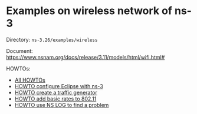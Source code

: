 # Examples on wireless network of ns-3

Directory: `ns-3.26/examples/wireless`

Document: https://www.nsnam.org/docs/release/3.11/models/html/wifi.html#

HOWTOs:
* [All HOWTOs](https://www.nsnam.org/mediawiki/index.php?search=howto&title=Special%3ASearch&fulltext=Search)
* [HOWTO configure Eclipse with ns-3](https://www.nsnam.org/wiki/HOWTO_configure_Eclipse_with_ns-3)
* [HOWTO create a traffic generator](https://www.nsnam.org/wiki/HOWTO_create_a_traffic_generator)
* [HOWTO add basic rates to 802.11](https://www.nsnam.org/wiki/HOWTO_add_basic_rates_to_802.11)
* [HOWTO use NS LOG to find a problem](https://www.nsnam.org/wiki/HOWTO_use_NS_LOG_to_find_a_problem)
